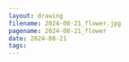 ```yaml
---
layout: drawing
filename: 2024-08-21_flower.jpg
pagename: 2024-08-21_flower
date: 2024-08-21
tags:
---
```

